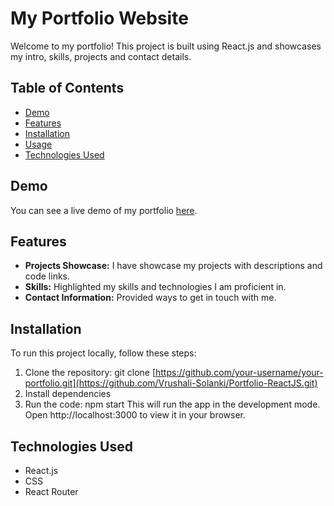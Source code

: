 # My Portfolio Website

Welcome to my portfolio! This project is built using React.js and showcases my intro, skills, projects and contact details.

## Table of Contents

- [Demo](#demo)
- [Features](#features)
- [Installation](#installation)
- [Usage](#usage)
- [Technologies Used](#technologies-used)

## Demo

You can see a live demo of my portfolio [here](https://vrushalisolanki.netlify.app/).

## Features

- **Projects Showcase:** I have showcase my projects with descriptions and code links.
- **Skills:** Highlighted my skills and technologies I am proficient in.
- **Contact Information:** Provided ways to get in touch with me.

## Installation

To run this project locally, follow these steps:

1. Clone the repository: git clone [https://github.com/your-username/your-portfolio.git](https://github.com/Vrushali-Solanki/Portfolio-ReactJS.git)
2. Install dependencies
3. Run the code: npm start
This will run the app in the development mode.
Open http://localhost:3000 to view it in your browser.

## Technologies Used
- React.js
- CSS
- React Router
